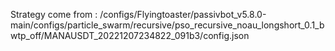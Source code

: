 Strategy come from : /configs/Flyingtoaster/passivbot_v5.8.0-main/configs/particle_swarm/recursive/pso_recursive_noau_longshort_0.1_bwtp_off/MANAUSDT_20221207234822_091b3/config.json